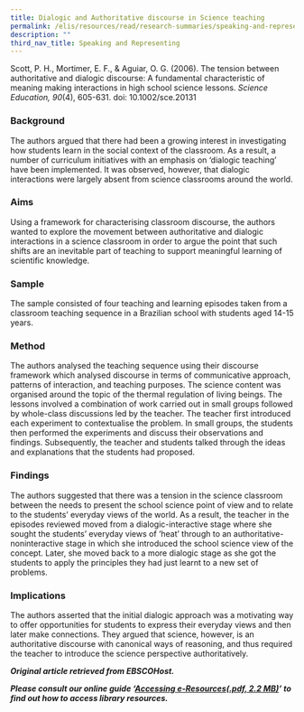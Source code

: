 ```yaml
---
title: Dialogic and Authoritative discourse in Science teaching
permalink: /elis/resources/read/research-summaries/speaking-and-representing/dialogic-authoritative-discourse/
description: ""
third_nav_title: Speaking and Representing
---
```

Scott, P. H., Mortimer, E. F., & Aguiar, O. G. (2006). The tension between authoritative and dialogic discourse: A fundamental characteristic of meaning making interactions in high school science lessons. _Science Education, 90_(4), 605-631. doi: 10.1002/sce.20131

### Background

The authors argued that there had been a growing interest in investigating how students learn in the social context of the classroom. As a result, a number of curriculum initiatives with an emphasis on ‘dialogic teaching’ have been implemented. It was observed, however, that dialogic interactions were largely absent from science classrooms around the world.

### Aims

Using a framework for characterising classroom discourse, the authors wanted to explore the movement between authoritative and dialogic interactions in a science classroom in order to argue the point that such shifts are an inevitable part of teaching to support meaningful learning of scientific knowledge.

### Sample

The sample consisted of four teaching and learning episodes taken from a classroom teaching sequence in a Brazilian school with students aged 14-15 years.

### Method

The authors analysed the teaching sequence using their discourse framework which analysed discourse in terms of communicative approach, patterns of interaction, and teaching purposes. The science content was organised around the topic of the thermal regulation of living beings. The lessons involved a combination of work carried out in small groups followed by whole-class discussions led by the teacher. The teacher first introduced each experiment to contextualise the problem. In small groups, the students then performed the experiments and discuss their observations and findings. Subsequently, the teacher and students talked through the ideas and explanations that the students had proposed.

### Findings

The authors suggested that there was a tension in the science classroom between the needs to present the school science point of view and to relate to the students’ everyday views of the world. As a result, the teacher in the episodes reviewed moved from a dialogic-interactive stage where she sought the students’ everyday views of ‘heat’ through to an authoritative-noninteractive stage in which she introduced the school science view of the concept. Later, she moved back to a more dialogic stage as she got the students to apply the principles they had just learnt to a new set of problems.

### Implications

The authors asserted that the initial dialogic approach was a motivating way to offer opportunities for students to express their everyday views and then later make connections. They argued that science, however, is an authoritative discourse with canonical ways of reasoning, and thus required the teacher to introduce the science perspective authoritatively.

_**Original article retrieved from EBSCOHost.**_  

_**Please consult our online guide ‘**__**[Accessing e-Resources(.pdf, 2.2 MB)](https://academyofsingaporeteachers-moe-edu-sg-admin.cwp.sg/elis/resources/read/research-summaries/speaking-and-representing/18e45074-6b1b-4ac7-811f-1a8da16c4f81 "Accessing e-Resources")**__**’ to find out how to access library resources.**_